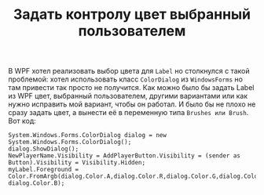 ﻿---
title: "Задать контролу цвет выбранный пользователем"
se.owner.user_id: 298412
se.owner.display_name: "Aqua"
se.owner.link: "https://ru.stackoverflow.com/users/298412/aqua"
se.link: "https://ru.stackoverflow.com/questions/883265/%d0%97%d0%b0%d0%b4%d0%b0%d1%82%d1%8c-%d0%ba%d0%be%d0%bd%d1%82%d1%80%d0%be%d0%bb%d1%83-%d1%86%d0%b2%d0%b5%d1%82-%d0%b2%d1%8b%d0%b1%d1%80%d0%b0%d0%bd%d0%bd%d1%8b%d0%b9-%d0%bf%d0%be%d0%bb%d1%8c%d0%b7%d0%be%d0%b2%d0%b0%d1%82%d0%b5%d0%bb%d0%b5%d0%bc"
se.question_id: 883265
se.post_type: question
se.score: 2
---
<p>В WPF хотел реализовать выбор цвета для <code>Label</code> но столкнулся с такой проблемой: 
хотел использовать класс <code>ColorDialog</code> из <code>WindowsForms</code> но там привести так просто не получится. Как можно было бы задать Label из WPF цвет, выбранный пользователем, другими вариантами или как нужно исправить мой вариант, чтобы он работал. И было бы не плохо не сразу задать цвет, а вынести её в переменную типа <code>Brushes или Brush</code>. Вот код:</p>

<pre><code>System.Windows.Forms.ColorDialog dialog = new System.Windows.Forms.ColorDialog();
dialog.ShowDialog();
NewPlayerName.Visibility = AddPlayerButton.Visibility = (sender as Button).Visibility = Visibility.Hidden;
myLabel.Foreground = Color.FromArgb(dialog.Color.A,dialog.Color.R,dialog.Color.G,dialog.Color.G, dialog.Color.B);
</code></pre>
